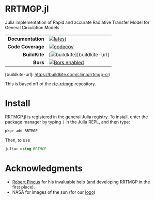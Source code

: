 # RRTMGP.jl

Julia implementation of Rapid and accurate Radiative Transfer Model for General Circulation Models.

|||
|---------------------:|:----------------------------------------------|
| **Documentation**    | [![latest][docs-latest-img]][docs-latest-url] |
| **Code Coverage**    | [![codecov][codecov-img]][codecov-url]        |
| **BuildKite**        | [![buildkite][buildkite-img]][buildkite-url]  |
| **Bors**             | [![Bors enabled][bors-img]][bors-url]         |


[docs-latest-img]: https://img.shields.io/badge/docs-latest-blue.svg
[docs-latest-url]: https://CliMA.github.io/RRTMGP.jl/latest/

[codecov-img]: https://codecov.io/gh/CliMA/RRTMGP.jl/branch/master/graph/badge.svg
[codecov-url]: https://codecov.io/gh/CliMA/RRTMGP.jl

[buildkite-img]: https://badge.buildkite.com/ee3a0c43cf4925ee14a966f794ac85d0b9439244d23e43b308.svg
[buildkite-url]: https://buildkite.com/clima/rrtmgp-ci)

[bors-img]: https://bors.tech/images/badge_small.svg
[bors-url]: https://app.bors.tech/repositories/24778


This is based off of the [rte-rrtmgp](https://github.com/RobertPincus/rte-rrtmgp) repository.

# Install

RRTMGP.jl is registered in the general Julia registry. To install, enter the package manager by typing `]` in the Julia REPL, and then type:

```julia
pkg> add RRTMGP
```

Then, to use

```julia
julia> using RRTMGP
```

# Acknowledgments

 - [Robert Pincus](https://github.com/RobertPincus) for his invaluable help (and developing RRTMGP in the first place).
 - NASA for images of the sun (for our [logo](https://climate-machine.github.io/RRTMGP.jl/latest/assets/logo.png))
